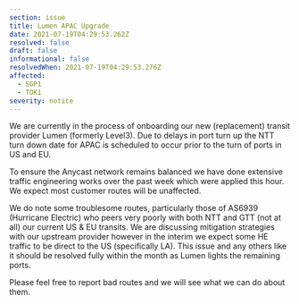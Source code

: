 ```yaml
---
section: issue
title: Lumen APAC Upgrade
date: 2021-07-19T04:29:53.262Z
resolved: false
draft: false
informational: false
resolvedWhen: 2021-07-19T04:29:53.276Z
affected:
  - SGP1
  - TOK1
severity: notice
---
```

We are currently in the process of onboarding our new (replacement) transit provider Lumen (formerly Level3). Due to delays in port turn up the NTT turn down date for APAC is scheduled to occur prior to the turn of ports in US and EU. 

To ensure the Anycast network remains balanced we have done extensive traffic engineering works over the past week which were applied this hour. We expect most customer routes will be unaffected.

We do note some troublesome routes, particularly those of AS6939 (Hurricane Electric) who peers very poorly with both NTT and GTT (not at all) our current US & EU transits. We are discussing mitigation strategies with our upstream provider however in the interim we expect some HE traffic to be direct to the US (specifically LA). This issue and any others like it should be resolved fully within the month as Lumen lights the remaining ports.

Please feel free to report bad routes and we will see what we can do about them.